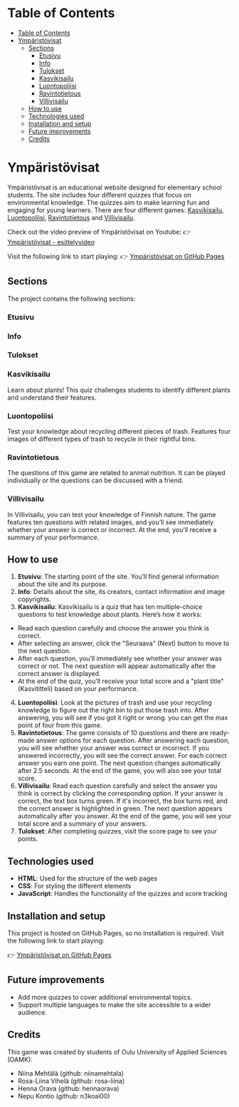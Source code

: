 # Table of Contents

* [Table of Contents](#table-of-contents)
* [Ympäristövisat](#ympäristövisat)
  * [Sections](#sections)
    * [Etusivu](#etusivu)
    * [Info](#info)
    * [Tulokset](#tulokset)
    * [Kasvikisailu](#kasvikisailu)
    * [Luontopoliisi](#luontopoliisi)
    * [Ravintotietous](#ravintotietous)
    * [Villivisailu](#villivisailu)
  * [How to use](#how-to-use)
  * [Technologies used](#technologies-used)
  * [Installation and setup](#installation-and-setup)
  * [Future improvements](#future-improvements)
  * [Credits](#credits)

# Ympäristövisat
Ympäristövisat is an educational website designed for elementary school students. The site includes four different quizzes that focus on environmental knowledge. The quizzes aim to make learning fun and engaging for young learners. There are four different games: [Kasvikisailu](#kasvikisailu), [Luontopoliisi](#luontopoliisi), [Ravintotietous](#ravintotietous) and [Villivisailu](#villivisailu).

Check out the video preview of Ympäristövisat on Youtube:
👉 [Ympäristövisat - esittelyvideo](https://youtu.be/iCzk8-fkRBE)

Visit the following link to start playing:
👉 [Ympäristövisat on GitHub Pages](https://niinamehtala.github.io/ymparistovisat/)


## Sections
The project contains the following sections:

### Etusivu
### Info
### Tulokset


### Kasvikisailu

Learn about plants! This quiz challenges students to identify different plants and understand their features.

### Luontopoliisi

Test your knowledge about recycling different pieces of trash. Features four images of different types of trash to recycle in their rightful bins.

### Ravintotietous

The questions of this game are related to animal nutrition. It can be played individually or the questions can be discussed with a friend.

### Villivisailu

In Villivisailu, you can test your knowledge of Finnish nature. The game features ten questions with related images, and you’ll see immediately whether your answer is correct or incorrect. At the end, you'll receive a summary of your performance.

## How to use

1.	**Etusivu**: The starting point of the site. You’ll find general information about the site and its purpose.
2.	**Info**: Details about the site, its creators, contact information and image copyrights.
3.	**Kasvikisailu**: Kasvikisailu is a quiz that has ten multiple-choice questions to test knowledge about plants. Here’s how it works:

 * Read each question carefully and choose the answer you think is correct.
 * After selecting an answer, click the "Seuraava" (Next) button to move to the next question.
 * After each question, you’ll immediately see whether your answer was correct or not. The next question will appear automatically after the correct answer is displayed.
 * At the end of the quiz, you’ll receive your total score and a "plant title" (Kasvititteli) based on your performance.

4. **Luontopoliisi**: Look at the pictures of trash and use your recycling knowledge to figure out the right bin to put those trash into. After answering, you will see if you got it right or wrong. you can get the max point of four from this game.
5. **Ravintotietous**: The game consists of 10 questions and there are ready-made answer options for each question. After answering each question, you will see whether your answer was correct or incorrect. If you answered incorrectly, you will see the correct answer. For each correct answer you earn one point.
The next question changes automatically after 2.5 seconds. At the end of the game, you will also see your total score.
6. **Villivisailu**: Read each question carefully and select the answer you think is correct by clicking the corresponding option. If your answer is correct, the text box turns green. If it's incorrect, the box turns red, and the correct answer is highlighted in green. The next question appears automatically after you answer. At the end of the game, you will see your total score and a summary of your answers.
7.	**Tulokset**: After completing quizzes, visit the score page to see your points.

## Technologies used

*	**HTML**: Used for the structure of the web pages
*	**CSS**: For styling the different elements
*	**JavaScript**: Handles the functionality of the quizzes and score tracking

## Installation and setup

This project is hosted on GitHub Pages, so no installation is required. Visit the following link to start playing:

👉 [Ympäristövisat on GitHub Pages](https://niinamehtala.github.io/ymparistovisat/)

## Future improvements

*	Add more quizzes to cover additional environmental topics.
* Support multiple languages to make the site accessible to a wider audience.

## Credits

This game was created by students of Oulu University of Applied Sciences (OAMK):

* Niina Mehtälä (github: niinamehtala)
* Rosa-Liina Vihelä (github: rosa-liina)
* Henna Orava (github: hennaorava)
* Nepu Kontio (github: n3koai00)
